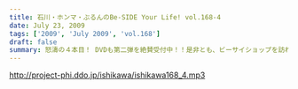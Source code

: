 ```yaml
---
title: 石川・ホンマ・ぶるんのBe-SIDE Your Life! vol.168-4
date: July 23, 2009
tags: ['2009', 'July 2009', 'vol.168']
draft: false
summary: 怒濤の４本目！ DVDも第二弾を絶賛受付中！！是非とも、ビーサイショップを訪れてみてください～～収録は、夜半まで続き、ホンマさん・ぶるんサンは終電で帰っていきました・・・NAMAE
---
```


http://project-phi.ddo.jp/ishikawa/ishikawa168_4.mp3